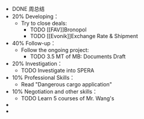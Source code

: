 - DONE 周总结
- 20% Developing：
	- Try to close deals:
		- TODO [[FAV]]Bronopol
		- TODO [[Evonik]]Exchange Rate & Shipment
- 40% Follow-up：
	- Follow the ongoing project:
		- TODO 3.5 MT of MB: Documents Draft
- 20% Investigation：
	- TODO Investigate into SPERA
- 10% Professional Skills：
	- Read "Dangerous cargo application"
- 10% Negotiation and other skills：
	- TODO Learn 5  courses of Mr. Wang's
-
-